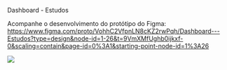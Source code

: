 Dashboard - Estudos

Acompanhe o desenvolvimento do protótipo do Figma:
https://www.figma.com/proto/VohhC2VfpnLN8cKZ2rwPqh/Dashboard---Estudos?type=design&node-id=1-26&t=9VmXMfUghb0ijkxf-0&scaling=contain&page-id=0%3A1&starting-point-node-id=1%3A26

![](https://komarev.com/ghpvc/?username=milenahas&label=VIEWS)